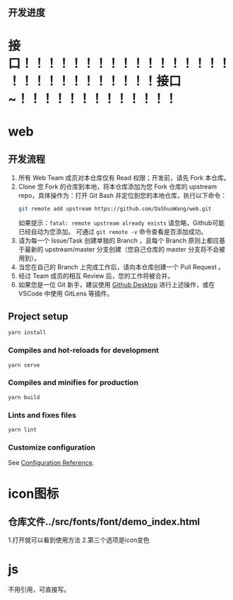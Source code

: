 

## 开发进度
# 接口！！！！！！！！！！！！！！！！！！！！！！！！！！！！！接口~！！！！！！！！！！！！！


# web

## 开发流程

1. 所有 Web Team 成员对本仓库仅有 Read 权限；开发前，请先 Fork 本仓库。
2. Clone 您 Fork 的仓库到本地，将本仓库添加为您 Fork 仓库的 upstream repo，具体操作为：打开 Git Bash 并定位到您的本地仓库，执行以下命令：
   ```bash
   git remote add upstream https://github.com/DaShuoWang/web.git
   ```
   如果提示：`fatal: remote upstream already exists` 请忽略，Github可能已经自动为您添加。
   可通过 `git remote -v` 命令查看是否添加成功。
3. 请为每一个 Issue/Task 创建单独的 Branch ，且每个 Branch 原则上都应基于最新的 upstream/master 分支创建（您自己仓库的 master 分支将不会被用到）。
4. 当您在自己的 Branch 上完成工作后，请向本仓库创建一个 Pull Request 。
5. 经过 Team 成员的相互 Review 后，您的工作将被合并。
6. 如果您是一位 Git 新手，建议使用 [Github Desktop](https://desktop.github.com/) 进行上述操作，或在 VSCode 中使用 GitLens 等插件。

## Project setup
```
yarn install
```

### Compiles and hot-reloads for development
```
yarn serve
```

### Compiles and minifies for production
```
yarn build
```

### Lints and fixes files
```
yarn lint
```

### Customize configuration
See [Configuration Reference](https://cli.vuejs.org/config/).



# icon图标

## 仓库文件../src/fonts/font/demo_index.html

1.打开就可以看到使用方法
2.第三个选项是icon变色



# js

不用引用，可直接写。

